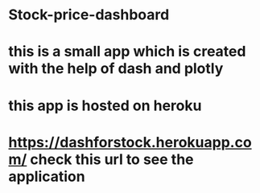 # Stock-price-dashboard
# this is a small app which is created with the help of dash and plotly
# this app is hosted on heroku
# https://dashforstock.herokuapp.com/ check this url to see the application
